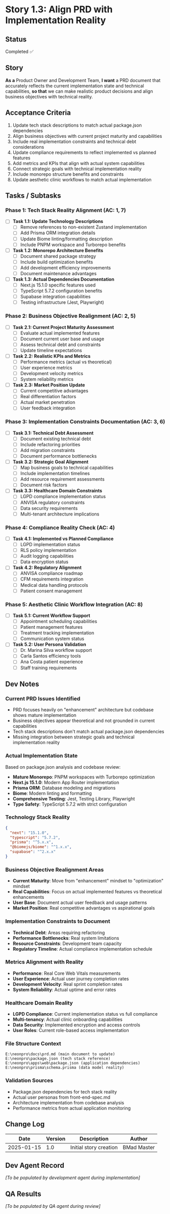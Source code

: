 # Story 1.3: Align PRD with Implementation Reality

## Status

Completed ✅

## Story

**As a** Product Owner and Development Team,
**I want** a PRD document that accurately reflects the current implementation state and technical capabilities,
**so that** we can make realistic product decisions and align business objectives with technical reality.

## Acceptance Criteria

1. Update tech stack descriptions to match actual package.json dependencies
2. Align business objectives with current project maturity and capabilities
3. Include real implementation constraints and technical debt considerations
4. Update compliance requirements to reflect implemented vs planned features
5. Add metrics and KPIs that align with actual system capabilities
6. Connect strategic goals with technical implementation reality
7. Include monorepo structure benefits and constraints
8. Update aesthetic clinic workflows to match actual implementation

## Tasks / Subtasks

### Phase 1: Tech Stack Reality Alignment (AC: 1, 7)

- [ ] **Task 1.1: Update Technology Descriptions**
  - [ ] Remove references to non-existent Zustand implementation
  - [ ] Add Prisma ORM integration details
  - [ ] Update Biome linting/formatting description
  - [ ] Include PNPM workspace and Turborepo benefits

- [ ] **Task 1.2: Monorepo Architecture Benefits**
  - [ ] Document shared package strategy
  - [ ] Include build optimization benefits
  - [ ] Add development efficiency improvements
  - [ ] Document maintenance advantages

- [ ] **Task 1.3: Actual Dependencies Documentation**
  - [ ] Next.js 15.1.0 specific features used
  - [ ] TypeScript 5.7.2 configuration benefits
  - [ ] Supabase integration capabilities
  - [ ] Testing infrastructure (Jest, Playwright)

### Phase 2: Business Objective Realignment (AC: 2, 5)

- [ ] **Task 2.1: Current Project Maturity Assessment**
  - [ ] Evaluate actual implemented features
  - [ ] Document current user base and usage
  - [ ] Assess technical debt and constraints
  - [ ] Update timeline expectations

- [ ] **Task 2.2: Realistic KPIs and Metrics**
  - [ ] Performance metrics (actual vs theoretical)
  - [ ] User experience metrics
  - [ ] Development velocity metrics
  - [ ] System reliability metrics

- [ ] **Task 2.3: Market Position Update**
  - [ ] Current competitive advantages
  - [ ] Real differentiation factors
  - [ ] Actual market penetration
  - [ ] User feedback integration

### Phase 3: Implementation Constraints Documentation (AC: 3, 6)

- [ ] **Task 3.1: Technical Debt Assessment**
  - [ ] Document existing technical debt
  - [ ] Include refactoring priorities
  - [ ] Add migration constraints
  - [ ] Document performance bottlenecks

- [ ] **Task 3.2: Strategic Goal Alignment**
  - [ ] Map business goals to technical capabilities
  - [ ] Include implementation timelines
  - [ ] Add resource requirement assessments
  - [ ] Document risk factors

- [ ] **Task 3.3: Healthcare Domain Constraints**
  - [ ] LGPD compliance implementation status
  - [ ] ANVISA regulatory constraints
  - [ ] Data security requirements
  - [ ] Multi-tenant architecture implications

### Phase 4: Compliance Reality Check (AC: 4)

- [ ] **Task 4.1: Implemented vs Planned Compliance**
  - [ ] LGPD implementation status
  - [ ] RLS policy implementation
  - [ ] Audit logging capabilities
  - [ ] Data encryption status

- [ ] **Task 4.2: Regulatory Alignment**
  - [ ] ANVISA compliance roadmap
  - [ ] CFM requirements integration
  - [ ] Medical data handling protocols
  - [ ] Patient consent management

### Phase 5: Aesthetic Clinic Workflow Integration (AC: 8)

- [ ] **Task 5.1: Current Workflow Support**
  - [ ] Appointment scheduling capabilities
  - [ ] Patient management features
  - [ ] Treatment tracking implementation
  - [ ] Communication system status

- [ ] **Task 5.2: User Persona Validation**
  - [ ] Dr. Marina Silva workflow support
  - [ ] Carla Santos efficiency tools
  - [ ] Ana Costa patient experience
  - [ ] Staff training requirements

## Dev Notes

### Current PRD Issues Identified

- PRD focuses heavily on "enhancement" architecture but codebase shows mature implementation
- Business objectives appear theoretical and not grounded in current capabilities
- Tech stack descriptions don't match actual package.json dependencies
- Missing integration between strategic goals and technical implementation reality

### Actual Implementation State

Based on package.json analysis and codebase review:

- **Mature Monorepo**: PNPM workspaces with Turborepo optimization
- **Next.js 15.1.0**: Modern App Router implementation
- **Prisma ORM**: Database modeling and migrations
- **Biome**: Modern linting and formatting
- **Comprehensive Testing**: Jest, Testing Library, Playwright
- **Type Safety**: TypeScript 5.7.2 with strict configuration

### Technology Stack Reality

```json
{
  "next": "15.1.0",
  "typescript": "5.7.2",
  "prisma": "^5.x.x",
  "@biomejs/biome": "^1.x.x",
  "supabase": "^2.x.x"
}
```

### Business Objective Realignment Areas

- **Current Maturity**: Move from "enhancement" mindset to "optimization" mindset
- **Real Capabilities**: Focus on actual implemented features vs theoretical enhancements
- **User Base**: Document actual user feedback and usage patterns
- **Market Position**: Real competitive advantages vs aspirational goals

### Implementation Constraints to Document

- **Technical Debt**: Areas requiring refactoring
- **Performance Bottlenecks**: Real system limitations
- **Resource Constraints**: Development team capacity
- **Regulatory Timeline**: Actual compliance implementation schedule

### Metrics Alignment with Reality

- **Performance**: Real Core Web Vitals measurements
- **User Experience**: Actual user journey completion rates
- **Development Velocity**: Real sprint completion rates
- **System Reliability**: Actual uptime and error rates

### Healthcare Domain Reality

- **LGPD Compliance**: Current implementation status vs full compliance
- **Multi-tenancy**: Actual clinic onboarding capabilities
- **Data Security**: Implemented encryption and access controls
- **User Roles**: Current role-based access implementation

### File Structure Context

```
E:\neonpro\docs\prd.md (main document to update)
E:\neonpro\package.json (tech stack reference)
E:\neonpro\apps\web\package.json (application dependencies)
E:\neonpro\prisma\schema.prisma (data model reality)
```

### Validation Sources

- Package.json dependencies for tech stack reality
- Actual user personas from front-end-spec.md
- Architecture implementation from codebase analysis
- Performance metrics from actual application monitoring

## Change Log

| Date       | Version | Description            | Author      |
| ---------- | ------- | ---------------------- | ----------- |
| 2025-01-15 | 1.0     | Initial story creation | BMad Master |

## Dev Agent Record

_[To be populated by development agent during implementation]_

## QA Results

_[To be populated by QA agent during review]_
